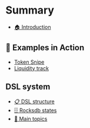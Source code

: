 # Summary

* [🏠 Introduction](README.md)

## 🚀 Examples in Action                            
* [Token Snipe](examples/token-snipe.md)
* [Liquidity track](examples/liquidity-track.md)

<!-- ## 🏗️ Architecture

* [Architecture Overview](architecture/overview.md)
* [Data Flow Pipeline](architecture/data-flow.md)
* [🔄 Carbon Router](architecture/carbon-router.md)
  * [Yellowstone Integration](architecture/yellowstone.md)
  * [State Management](architecture/state-management.md)
  * [Topic Publishing](architecture/topics.md)
* [⚙️ Runtime Engine](architecture/runtime.md)
  * [WASM Execution](architecture/wasm.md)
  * [Function Lifecycle](architecture/lifecycle.md)
  * [Performance](architecture/performance.md) -->

## DSL system
* [📋 DSL structure](dsl-system/structure.md)
* [🗄️ Rocksdb states](dsl-system/rocksdb-state.md)
* [📨 Main topics](dsl-system/main-topics.md)

<!-- ## Development

* [💻 Building Streams](development/README.md)
* [🧪 Testing](testing/README.md)
* [📦 Deployment](deployment/README.md)

## Advanced

* [💰 Stream monetization](monetization/README.md) -->